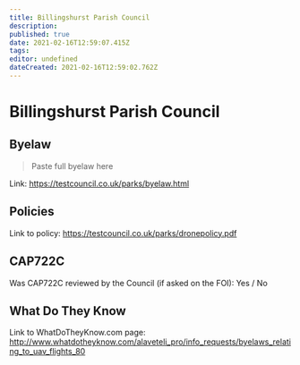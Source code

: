 ```yaml
---
title: Billingshurst Parish Council
description: 
published: true
date: 2021-02-16T12:59:07.415Z
tags: 
editor: undefined
dateCreated: 2021-02-16T12:59:02.762Z
---
```


# Billingshurst Parish Council


## Byelaw
> Paste full byelaw here

Link:
https://testcouncil.co.uk/parks/byelaw.html

## Policies
Link to policy:
https://testcouncil.co.uk/parks/dronepolicy.pdf

## CAP722C

Was CAP722C reviewed by the Council (if asked on the FOI): Yes / No

## What Do They Know

Link to WhatDoTheyKnow.com page:
http://www.whatdotheyknow.com/alaveteli_pro/info_requests/byelaws_relating_to_uav_flights_80

